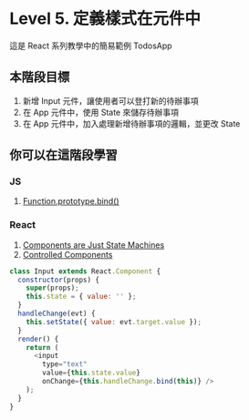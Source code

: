 # Level 5. 定義樣式在元件中
這是 React 系列教學中的簡易範例 TodosApp


## 本階段目標
1. 新增 Input 元件，讓使用者可以登打新的待辦事項
2. 在 App 元件中，使用 State 來儲存待辦事項
3. 在 App 元件中，加入處理新增待辦事項的邏輯，並更改 State


## 你可以在這階段學習
### JS
1. [Function.prototype.bind()](https://developer.mozilla.org/en-US/docs/Web/JavaScript/Reference/Global_Objects/Function/bind)

### React
1. [Components are Just State Machines](https://facebook.github.io/react/docs/interactivity-and-dynamic-uis.html#components-are-just-state-machines)
2. [Controlled Components](https://facebook.github.io/react/docs/forms.html#controlled-components)
```js
class Input extends React.Component {
  constructor(props) {
    super(props);
    this.state = { value: '' };
  }
  handleChange(evt) {
    this.setState({ value: evt.target.value });
  }
  render() {
    return (
      <input
        type="text"
        value={this.state.value}
        onChange={this.handleChange.bind(this)} />
    );
  }
}
```

